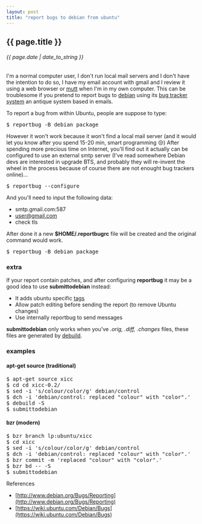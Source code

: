 ```yaml
---
layout: post
title: "report bugs to debian from ubuntu"
---
```


## {{ page.title }}

###### {{ page.date | date_to_string }}

<!--**[![](/assets/img/79.png)](/assets/img/79.png)**-->

I'm a normal computer user, I don't run local mail servers and I don't have the intention to do so, I have my email account with gmail and I review it using a web browser or [mutt](http://www.mutt.org/) when I'm in my own computer. This can be troublesome if you pretend to report bugs to [debian](https://www.debian.org/) using its [bug tracker system](https://www.debian.org/Bugs/) an antique system based in emails.

To report a bug from within Ubuntu, people are suppose to type:

<pre>
$ reportbug -B debian package
</pre>

However it won't work because it won't find a local mail server (and it would let you know after you spend 15-20 min, smart programming &#128530;) After spending more precious time on Internet, you'll find out it actually can be configured to use an external smtp server (I've read somewhere Debian devs are interested in upgrade BTS, and probably they will re-invent the wheel in the process because of course there are not enought bug trackers online)...

<pre>
$ reportbug --configure
</pre>

And you'll need to input the following data:

- smtp.gmail.com:587
- user@gmail.com
- check tls

After done it a new **$HOME/.reportbugrc** file will be created and the original command would work.

<pre>
$ reportbug -B debian package
</pre>

### extra

If your report contain patches, and after configuring **reportbug** it may be a good idea to use **submittodebian** instead:

- It adds ubuntu specific [tags](https://wiki.ubuntu.com/Debian/Usertagging)
- Allow patch editing before sending the report (to remove Ubuntu changes)
- Use internally reportbug to send messages

**submittodebian** only works when you've *.orig, .diff, .changes* files, these files are generated by [debuild](http://man.he.net/man1/debuild).

### examples

#### apt-get source (traditional)

<pre>
$ apt-get source xicc
$ cd cd xicc-0.2/
$ sed -i 's/colour/color/g' debian/control
$ dch -i 'debian/control: replaced "colour" with "color".'
$ debuild -S
$ submittodebian
</pre>

#### bzr (modern)

<pre>
$ bzr branch lp:ubuntu/xicc
$ cd xicc
$ sed -i 's/colour/color/g' debian/control
$ dch -i 'debian/control: replaced "colour" with "color".'
$ bzr commit -m 'replaced "colour" with "color".'
$ bzr bd -- -S
$ submittodebian
</pre>

References

- [http://www.debian.org/Bugs/Reporting](http://www.debian.org/Bugs/Reporting)
- [https://wiki.ubuntu.com/Debian/Bugs](https://wiki.ubuntu.com/Debian/Bugs)
